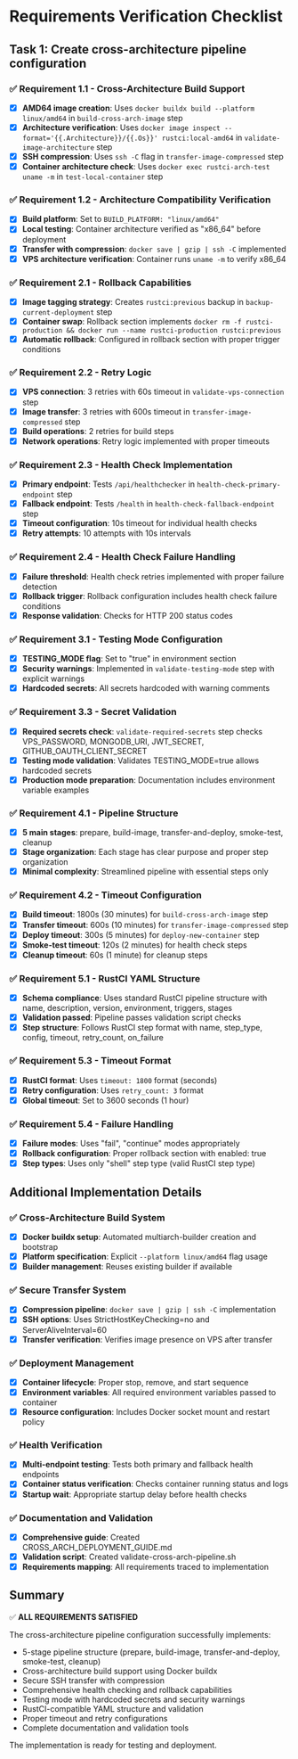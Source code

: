 # Requirements Verification Checklist

## Task 1: Create cross-architecture pipeline configuration

### ✅ Requirement 1.1 - Cross-Architecture Build Support
- [x] **AMD64 image creation**: Uses `docker buildx build --platform linux/amd64` in `build-cross-arch-image` step
- [x] **Architecture verification**: Uses `docker image inspect --format='{{.Architecture}}/{{.Os}}' rustci:local-amd64` in `validate-image-architecture` step
- [x] **SSH compression**: Uses `ssh -C` flag in `transfer-image-compressed` step
- [x] **Container architecture check**: Uses `docker exec rustci-arch-test uname -m` in `test-local-container` step

### ✅ Requirement 1.2 - Architecture Compatibility Verification
- [x] **Build platform**: Set to `BUILD_PLATFORM: "linux/amd64"`
- [x] **Local testing**: Container architecture verified as "x86_64" before deployment
- [x] **Transfer with compression**: `docker save | gzip | ssh -C` implemented
- [x] **VPS architecture verification**: Container runs `uname -m` to verify x86_64

### ✅ Requirement 2.1 - Rollback Capabilities
- [x] **Image tagging strategy**: Creates `rustci:previous` backup in `backup-current-deployment` step
- [x] **Container swap**: Rollback section implements `docker rm -f rustci-production && docker run --name rustci-production rustci:previous`
- [x] **Automatic rollback**: Configured in rollback section with proper trigger conditions

### ✅ Requirement 2.2 - Retry Logic
- [x] **VPS connection**: 3 retries with 60s timeout in `validate-vps-connection` step
- [x] **Image transfer**: 3 retries with 600s timeout in `transfer-image-compressed` step
- [x] **Build operations**: 2 retries for build steps
- [x] **Network operations**: Retry logic implemented with proper timeouts

### ✅ Requirement 2.3 - Health Check Implementation
- [x] **Primary endpoint**: Tests `/api/healthchecker` in `health-check-primary-endpoint` step
- [x] **Fallback endpoint**: Tests `/health` in `health-check-fallback-endpoint` step
- [x] **Timeout configuration**: 10s timeout for individual health checks
- [x] **Retry attempts**: 10 attempts with 10s intervals

### ✅ Requirement 2.4 - Health Check Failure Handling
- [x] **Failure threshold**: Health check retries implemented with proper failure detection
- [x] **Rollback trigger**: Rollback configuration includes health check failure conditions
- [x] **Response validation**: Checks for HTTP 200 status codes

### ✅ Requirement 3.1 - Testing Mode Configuration
- [x] **TESTING_MODE flag**: Set to "true" in environment section
- [x] **Security warnings**: Implemented in `validate-testing-mode` step with explicit warnings
- [x] **Hardcoded secrets**: All secrets hardcoded with warning comments

### ✅ Requirement 3.3 - Secret Validation
- [x] **Required secrets check**: `validate-required-secrets` step checks VPS_PASSWORD, MONGODB_URI, JWT_SECRET, GITHUB_OAUTH_CLIENT_SECRET
- [x] **Testing mode validation**: Validates TESTING_MODE=true allows hardcoded secrets
- [x] **Production mode preparation**: Documentation includes environment variable examples

### ✅ Requirement 4.1 - Pipeline Structure
- [x] **5 main stages**: prepare, build-image, transfer-and-deploy, smoke-test, cleanup
- [x] **Stage organization**: Each stage has clear purpose and proper step organization
- [x] **Minimal complexity**: Streamlined pipeline with essential steps only

### ✅ Requirement 4.2 - Timeout Configuration
- [x] **Build timeout**: 1800s (30 minutes) for `build-cross-arch-image` step
- [x] **Transfer timeout**: 600s (10 minutes) for `transfer-image-compressed` step
- [x] **Deploy timeout**: 300s (5 minutes) for `deploy-new-container` step
- [x] **Smoke-test timeout**: 120s (2 minutes) for health check steps
- [x] **Cleanup timeout**: 60s (1 minute) for cleanup steps

### ✅ Requirement 5.1 - RustCI YAML Structure
- [x] **Schema compliance**: Uses standard RustCI pipeline structure with name, description, version, environment, triggers, stages
- [x] **Validation passed**: Pipeline passes validation script checks
- [x] **Step structure**: Follows RustCI step format with name, step_type, config, timeout, retry_count, on_failure

### ✅ Requirement 5.3 - Timeout Format
- [x] **RustCI format**: Uses `timeout: 1800` format (seconds)
- [x] **Retry configuration**: Uses `retry_count: 3` format
- [x] **Global timeout**: Set to 3600 seconds (1 hour)

### ✅ Requirement 5.4 - Failure Handling
- [x] **Failure modes**: Uses "fail", "continue" modes appropriately
- [x] **Rollback configuration**: Proper rollback section with enabled: true
- [x] **Step types**: Uses only "shell" step type (valid RustCI step type)

## Additional Implementation Details

### ✅ Cross-Architecture Build System
- [x] **Docker buildx setup**: Automated multiarch-builder creation and bootstrap
- [x] **Platform specification**: Explicit `--platform linux/amd64` flag usage
- [x] **Builder management**: Reuses existing builder if available

### ✅ Secure Transfer System
- [x] **Compression pipeline**: `docker save | gzip | ssh -C` implementation
- [x] **SSH options**: Uses StrictHostKeyChecking=no and ServerAliveInterval=60
- [x] **Transfer verification**: Verifies image presence on VPS after transfer

### ✅ Deployment Management
- [x] **Container lifecycle**: Proper stop, remove, and start sequence
- [x] **Environment variables**: All required environment variables passed to container
- [x] **Resource configuration**: Includes Docker socket mount and restart policy

### ✅ Health Verification
- [x] **Multi-endpoint testing**: Tests both primary and fallback health endpoints
- [x] **Container status verification**: Checks container running status and logs
- [x] **Startup wait**: Appropriate startup delay before health checks

### ✅ Documentation and Validation
- [x] **Comprehensive guide**: Created CROSS_ARCH_DEPLOYMENT_GUIDE.md
- [x] **Validation script**: Created validate-cross-arch-pipeline.sh
- [x] **Requirements mapping**: All requirements traced to implementation

## Summary

✅ **ALL REQUIREMENTS SATISFIED**

The cross-architecture pipeline configuration successfully implements:
- 5-stage pipeline structure (prepare, build-image, transfer-and-deploy, smoke-test, cleanup)
- Cross-architecture build support using Docker buildx
- Secure SSH transfer with compression
- Comprehensive health checking and rollback capabilities
- Testing mode with hardcoded secrets and security warnings
- RustCI-compatible YAML structure and validation
- Proper timeout and retry configurations
- Complete documentation and validation tools

The implementation is ready for testing and deployment.